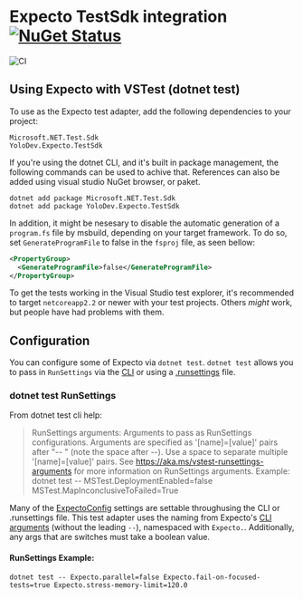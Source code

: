 # Expecto TestSdk integration [![NuGet Status](http://img.shields.io/nuget/v/YoloDev.Expecto.TestSdk.svg?style=flat)](https://www.nuget.org/packages/YoloDev.Expecto.TestSdk)

![CI](https://github.com/YoloDev/YoloDev.Expecto.TestSdk/workflows/CI/badge.svg?event=push)

## Using Expecto with VSTest (dotnet test)

To use as the Expecto test adapter, add the following dependencies to your project:

```
Microsoft.NET.Test.Sdk
YoloDev.Expecto.TestSdk
```

If you're using the dotnet CLI, and it's built in package management, the following
commands can be used to achive that. References can also be added using visual studio
NuGet browser, or paket.

```shell
dotnet add package Microsoft.NET.Test.Sdk
dotnet add package YoloDev.Expecto.TestSdk
```

In addition, it might be nesesary to disable the automatic generation of
a `program.fs` file by msbuild, depending on your target framework. To do
so, set `GenerateProgramFile` to false in the `fsproj` file, as seen bellow:

```xml
<PropertyGroup>
  <GenerateProgramFile>false</GenerateProgramFile>
</PropertyGroup>
```

To get the tests working in the Visual Studio test explorer, it's recommended to target
`netcoreapp2.2` or newer with your test projects. Others _might_ work, but people have
had problems with them.

## Configuration

You can configure some of Expecto via `dotnet test`. `dotnet test` allows you to pass in `RunSettings` via the [CLI](#dotnet-test-runsettings) or using a [.runsettings](https://docs.microsoft.com/en-us/visualstudio/test/configure-unit-tests-by-using-a-dot-runsettings-file?view=vs-2017#example-runsettings-file) file.

### dotnet test RunSettings

From dotnet test cli help:

> RunSettings arguments:
> Arguments to pass as RunSettings configurations. Arguments are specified as '[name]=[value]' pairs after "-- " (note the space after --).
> Use a space to separate multiple '[name]=[value]' pairs.
> See https://aka.ms/vstest-runsettings-arguments for more information on RunSettings arguments.
> Example: dotnet test -- MSTest.DeploymentEnabled=false MSTest.MapInconclusiveToFailed=True

Many of the [ExpectoConfig](https://github.com/haf/expecto#the-config) settings are settable throughusing the CLI or .runsettings file. This test adapter uses the naming from Expecto's [CLI arguments](https://github.com/haf/expecto#main-argv--how-to-run-console-apps) (without the leading `--`), namespaced with `Expecto.`. Additionally, any args that are switches must take a boolean value.

#### RunSettings Example:

```
dotnet test -- Expecto.parallel=false Expecto.fail-on-focused-tests=true Expecto.stress-memory-limit=120.0
```
